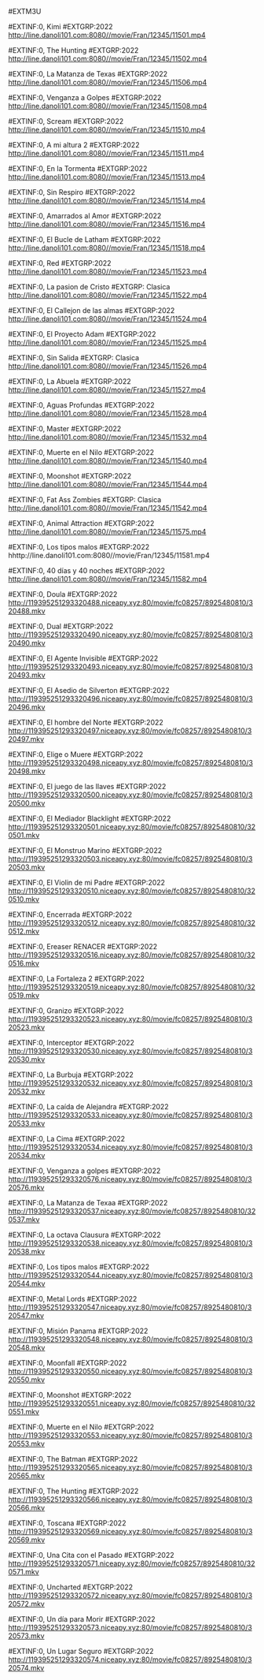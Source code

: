 #EXTM3U



#EXTINF:0, Kimi
#EXTGRP:2022
http://line.danoli101.com:8080//movie/Fran/12345/11501.mp4

#EXTINF:0, The Hunting
#EXTGRP:2022
http://line.danoli101.com:8080//movie/Fran/12345/11502.mp4

#EXTINF:0, La Matanza de Texas
#EXTGRP:2022
http://line.danoli101.com:8080//movie/Fran/12345/11506.mp4

#EXTINF:0, Venganza a Golpes
#EXTGRP:2022
http://line.danoli101.com:8080//movie/Fran/12345/11508.mp4

#EXTINF:0, Scream
#EXTGRP:2022
http://line.danoli101.com:8080//movie/Fran/12345/11510.mp4

#EXTINF:0, A mi altura 2
#EXTGRP:2022
http://line.danoli101.com:8080//movie/Fran/12345/11511.mp4

#EXTINF:0, En la Tormenta
#EXTGRP:2022
http://line.danoli101.com:8080//movie/Fran/12345/11513.mp4


#EXTINF:0, Sin Respiro
#EXTGRP:2022
http://line.danoli101.com:8080//movie/Fran/12345/11514.mp4


#EXTINF:0,  Amarrados al Amor
#EXTGRP:2022
http://line.danoli101.com:8080//movie/Fran/12345/11516.mp4

#EXTINF:0, El Bucle de Latham
#EXTGRP:2022
http://line.danoli101.com:8080//movie/Fran/12345/11518.mp4


#EXTINF:0, Red
#EXTGRP:2022
http://line.danoli101.com:8080//movie/Fran/12345/11523.mp4


#EXTINF:0, La pasion de Cristo
#EXTGRP: Clasica
http://line.danoli101.com:8080//movie/Fran/12345/11522.mp4


#EXTINF:0, El Callejon de las almas
#EXTGRP:2022
http://line.danoli101.com:8080//movie/Fran/12345/11524.mp4


#EXTINF:0,  El Proyecto Adam
#EXTGRP:2022
http://line.danoli101.com:8080//movie/Fran/12345/11525.mp4


#EXTINF:0, Sin Salida
#EXTGRP: Clasica
http://line.danoli101.com:8080//movie/Fran/12345/11526.mp4


#EXTINF:0, La Abuela
#EXTGRP:2022
http://line.danoli101.com:8080//movie/Fran/12345/11527.mp4


#EXTINF:0, Aguas Profundas
#EXTGRP:2022
http://line.danoli101.com:8080//movie/Fran/12345/11528.mp4

#EXTINF:0, Master
#EXTGRP:2022
http://line.danoli101.com:8080//movie/Fran/12345/11532.mp4


#EXTINF:0, Muerte en el Nilo
#EXTGRP:2022
http://line.danoli101.com:8080//movie/Fran/12345/11540.mp4


#EXTINF:0, Moonshot
#EXTGRP:2022
http://line.danoli101.com:8080//movie/Fran/12345/11544.mp4


#EXTINF:0, Fat Ass Zombies
#EXTGRP: Clasica
http://line.danoli101.com:8080//movie/Fran/12345/11542.mp4


#EXTINF:0, Animal Attraction
#EXTGRP:2022
http://line.danoli101.com:8080//movie/Fran/12345/11575.mp4


#EXTINF:0, Los tipos malos
#EXTGRP:2022
hhttp://line.danoli101.com:8080//movie/Fran/12345/11581.mp4

#EXTINF:0, 40 días y 40 noches
#EXTGRP:2022
http://line.danoli101.com:8080//movie/Fran/12345/11582.mp4


#EXTINF:0, Doula
#EXTGRP:2022
http://119395251293320488.niceapy.xyz:80/movie/fc08257/8925480810/320488.mkv


#EXTINF:0, Dual
#EXTGRP:2022
http://119395251293320490.niceapy.xyz:80/movie/fc08257/8925480810/320490.mkv


#EXTINF:0, El Agente Invisible
#EXTGRP:2022
http://119395251293320493.niceapy.xyz:80/movie/fc08257/8925480810/320493.mkv


#EXTINF:0, El Asedio de Silverton
#EXTGRP:2022
http://119395251293320496.niceapy.xyz:80/movie/fc08257/8925480810/320496.mkv

#EXTINF:0, El hombre del Norte
#EXTGRP:2022
http://119395251293320497.niceapy.xyz:80/movie/fc08257/8925480810/320497.mkv


#EXTINF:0, Elige o Muere
#EXTGRP:2022
http://119395251293320498.niceapy.xyz:80/movie/fc08257/8925480810/320498.mkv

#EXTINF:0, El juego de las llaves
#EXTGRP:2022
http://119395251293320500.niceapy.xyz:80/movie/fc08257/8925480810/320500.mkv


#EXTINF:0, El Mediador Blacklight
#EXTGRP:2022
http://119395251293320501.niceapy.xyz:80/movie/fc08257/8925480810/320501.mkv


#EXTINF:0, El Monstruo Marino
#EXTGRP:2022
http://119395251293320503.niceapy.xyz:80/movie/fc08257/8925480810/320503.mkv



#EXTINF:0, El Violin de mi Padre
#EXTGRP:2022
http://119395251293320510.niceapy.xyz:80/movie/fc08257/8925480810/320510.mkv


#EXTINF:0, Encerrada
#EXTGRP:2022
http://119395251293320512.niceapy.xyz:80/movie/fc08257/8925480810/320512.mkv


#EXTINF:0, Ereaser RENACER
#EXTGRP:2022
http://119395251293320516.niceapy.xyz:80/movie/fc08257/8925480810/320516.mkv


#EXTINF:0, La Fortaleza 2
#EXTGRP:2022
http://119395251293320519.niceapy.xyz:80/movie/fc08257/8925480810/320519.mkv


#EXTINF:0, Granizo
#EXTGRP:2022
http://119395251293320523.niceapy.xyz:80/movie/fc08257/8925480810/320523.mkv

#EXTINF:0, Interceptor
#EXTGRP:2022
http://119395251293320530.niceapy.xyz:80/movie/fc08257/8925480810/320530.mkv

#EXTINF:0, La Burbuja
#EXTGRP:2022
http://119395251293320532.niceapy.xyz:80/movie/fc08257/8925480810/320532.mkv

#EXTINF:0, La caída de Alejandra
#EXTGRP:2022
http://119395251293320533.niceapy.xyz:80/movie/fc08257/8925480810/320533.mkv


#EXTINF:0, La Cima
#EXTGRP:2022
http://119395251293320534.niceapy.xyz:80/movie/fc08257/8925480810/320534.mkv


#EXTINF:0, Venganza a golpes
#EXTGRP:2022
http://119395251293320576.niceapy.xyz:80/movie/fc08257/8925480810/320576.mkv

#EXTINF:0, La Matanza de Texaa
#EXTGRP:2022
http://119395251293320537.niceapy.xyz:80/movie/fc08257/8925480810/320537.mkv


#EXTINF:0, La octava Clausura
#EXTGRP:2022
http://119395251293320538.niceapy.xyz:80/movie/fc08257/8925480810/320538.mkv


#EXTINF:0, Los tipos malos
#EXTGRP:2022
http://119395251293320544.niceapy.xyz:80/movie/fc08257/8925480810/320544.mkv

#EXTINF:0, Metal Lords
#EXTGRP:2022
http://119395251293320547.niceapy.xyz:80/movie/fc08257/8925480810/320547.mkv


#EXTINF:0, Misión Panama
#EXTGRP:2022
http://119395251293320548.niceapy.xyz:80/movie/fc08257/8925480810/320548.mkv


#EXTINF:0, Moonfall
#EXTGRP:2022
http://119395251293320550.niceapy.xyz:80/movie/fc08257/8925480810/320550.mkv


#EXTINF:0, Moonshot
#EXTGRP:2022
http://119395251293320551.niceapy.xyz:80/movie/fc08257/8925480810/320551.mkv


#EXTINF:0, Muerte en el Nilo
#EXTGRP:2022
http://119395251293320553.niceapy.xyz:80/movie/fc08257/8925480810/320553.mkv


#EXTINF:0, The Batman
#EXTGRP:2022
http://119395251293320565.niceapy.xyz:80/movie/fc08257/8925480810/320565.mkv


#EXTINF:0, The Hunting
#EXTGRP:2022
http://119395251293320566.niceapy.xyz:80/movie/fc08257/8925480810/320566.mkv


#EXTINF:0, Toscana
#EXTGRP:2022
http://119395251293320569.niceapy.xyz:80/movie/fc08257/8925480810/320569.mkv


#EXTINF:0, Una Cita con el Pasado
#EXTGRP:2022
http://119395251293320571.niceapy.xyz:80/movie/fc08257/8925480810/320571.mkv


#EXTINF:0, Uncharted
#EXTGRP:2022
http://119395251293320572.niceapy.xyz:80/movie/fc08257/8925480810/320572.mkv


#EXTINF:0, Un día para Morir
#EXTGRP:2022
http://119395251293320573.niceapy.xyz:80/movie/fc08257/8925480810/320573.mkv


#EXTINF:0, Un Lugar Seguro
#EXTGRP:2022
http://119395251293320574.niceapy.xyz:80/movie/fc08257/8925480810/320574.mkv

